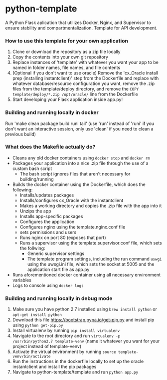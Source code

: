# python-template
A Python Flask aplication that utilizes Docker, Nginx, and Supervisor to ensure stability and compartmentalization. Template for API development.

### How to use this template for your own application
1. Clone or download the repository as a zip file locally
2. Copy the contents into your own git repository
3. Replace instances of 'template' with whatever you want your app to be named in folder names, file names, and file contents
5. (Optional if you don't want to use oracle) Remove the 'cx_Oracle install prep (installing instantclient)' step from the Dockerfile and replace with whatever database/resource configuration you want, remove the .zip files from the template/deploy directory, and remove the `COPY template/deploy/*.zip /opt/oracle/` line from the Dockerfile
4. Start developing your Flask application inside app.py!

### Building and running locally in docker
Run 'make clean package build runi tail' (use 'run' instead of 'runi' if you don't want an interactive session, only use 'clean' if you need to clean a previous build)

### What does the Makefile actually do?
- Cleans any old docker containers using `docker stop` and `docker rm`
- Packages your application into a nice .zip file through the use of a custom bash script
    - The bash script ignores files that aren't necessary for building/running
- Builds the docker container using the Dockerfile, which does the following:
    - Installs/updates packages
    - Installs/configures cx_Oracle with the instantclient
    - Makes a working directory and copies the .zip file with the app into it
    - Unzips the app
    - Installs app-specific packages
    - Configures the application
    - Configures nginx using the template.nginx.conf file
    - sets permissions and users
    - Runs nginx on port 80 (exposes that port)
    - Runs a supervisor using the template.supervisor.conf file, which sets the follwing:
        - Generic supervisor settings
        - The template program settings, including the run command `uswgi` using the uwsgi.ini file, which sets the socket at 5005 and the application start file as app.py
- Runs aforementioned docker container using all necessary environment variables
- Logs to console using `docker logs`

### Building and running locally in debug mode
1. Make sure you have python 2.7 installed using `brew install python` or `apt-get install python`
2. Download this file https://bootstrap.pypa.io/get-pip.py and install pip using `python get-pip.py`
3. Install virtualenv by running `pip install virtualenv`
4. Navigate to the root directory and run `virtualenv -p /usr/bin/python2.7 template-venv` (name it whatever you want for your project instead of template-venv)
5. Activate the virtual environment by running `source template-venv/bin/activate`
6. Run the instructions in the dockerfile locally to set up the oracle instantclient and install the pip packages
7. Navigate to python-template/template and run `python app.py`
